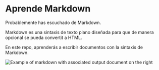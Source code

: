 # Aprende Markdown

Probablemente has escuchado de Markdown.

Markdown es una sintaxis de texto plano diseñada para que de manera opcional se pueda convertit a HTML.

En este repo, aprenderás a escribir documentos con la sintaxis de Markdown.

![Example of markdown with associated output document on the right](./assets/preview.png)
